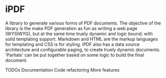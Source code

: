 iPDF
====

A library to generate various forms of PDF documents. The objective of the library is the make PDF generation as fun as writing a web page (WYSIWYG), but at the same time truely dynamic and logic bound; with solid templating support. Markdown and HTML are the markup languages for templating and CSS is for styling. iPDF also has a data source architecture and configurable paging, to create truely dynamic documents. 'Partials' can be put together based on some logic to build the final document. 

TODOs
Documentation
Code refactoring
More features
